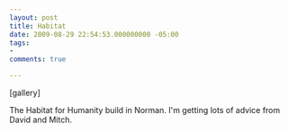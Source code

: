 ```yaml
---
layout: post
title: Habitat
date: 2009-08-29 22:54:53.000000000 -05:00
tags:
- 
comments: true

---
```

<p>[gallery]</p>
<p>The Habitat for Humanity build in Norman. I'm getting lots of advice from David and Mitch.</p>
